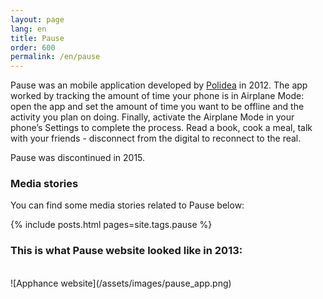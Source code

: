 ```yaml
---
layout: page
lang: en
title: Pause
order: 600
permalink: /en/pause
---
```

Pause was an mobile application developed by [Polidea](/en/polidea) in 2012. The app worked by tracking the amount of time your phone is in Airplane Mode: open the app and set the amount of time you want to be offline and the activity you plan on doing. Finally, activate the Airplane Mode in your phone’s Settings to complete the process. Read a book, cook a meal, talk with your friends - disconnect from the digital to reconnect to the real.

Pause was discontinued in 2015.

### Media stories
You can find some media stories related to Pause below:

{% include posts.html pages=site.tags.pause %}

### This is what Pause website looked like in 2013:
<br/>
![Apphance website](/assets/images/pause_app.png)